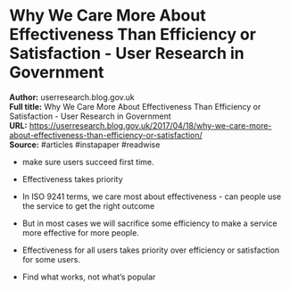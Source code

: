 # Why We Care More About Effectiveness Than Efficiency or Satisfaction - User Research in Government

**Author:** userresearch.blog.gov.uk  
**Full title:** Why We Care More About Effectiveness Than Efficiency or Satisfaction - User Research in Government  
**URL:** https://userresearch.blog.gov.uk/2017/04/18/why-we-care-more-about-effectiveness-than-efficiency-or-satisfaction/  
**Source:** #articles #instapaper #readwise

- make sure users succeed first time. 
   
- Effectiveness takes priority 
   
- In ISO 9241 terms, we care most about effectiveness - can people use the service to get the right outcome 
   
- But in most cases we will sacrifice some efficiency to make a service more effective for more people. 
   
- Effectiveness for all users takes priority over efficiency or satisfaction for some users. 
   
- Find what works, not what’s popular 
   
